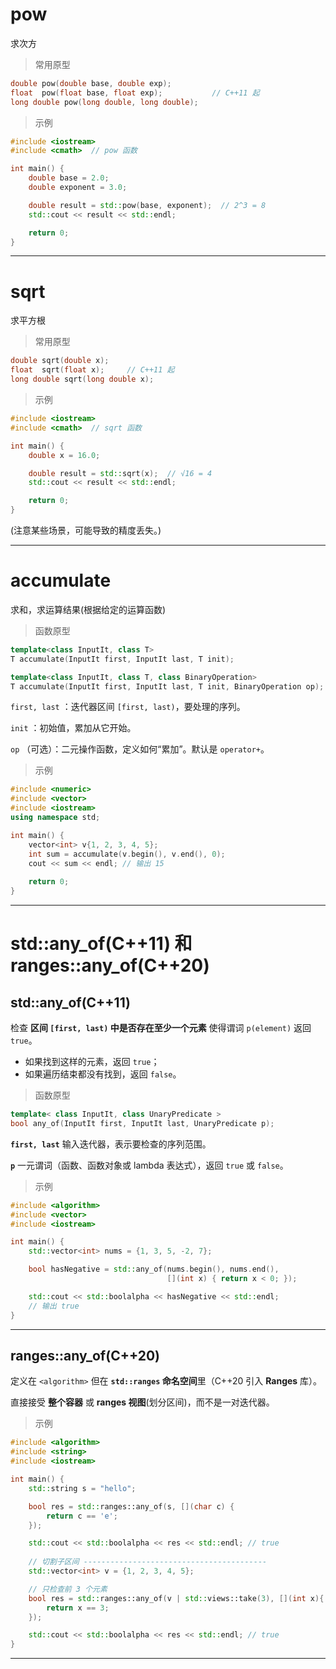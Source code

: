 #

# pow

求次方

> 常用原型

```c++
double pow(double base, double exp);
float  pow(float base, float exp);           // C++11 起
long double pow(long double, long double);
```

> 示例

```c++
#include <iostream>
#include <cmath>  // pow 函数

int main() {
    double base = 2.0;
    double exponent = 3.0;

    double result = std::pow(base, exponent);  // 2^3 = 8
    std::cout << result << std::endl;

    return 0;
}

```

---

# sqrt

求平方根

> 常用原型

```c++
double sqrt(double x);
float  sqrt(float x);     // C++11 起
long double sqrt(long double x);
```

> 示例

```c++
#include <iostream>
#include <cmath>  // sqrt 函数

int main() {
    double x = 16.0;

    double result = std::sqrt(x);  // √16 = 4
    std::cout << result << std::endl;

    return 0;
}
```

(注意某些场景，可能导致的精度丢失。)

---

# accumulate

求和，求运算结果(根据给定的运算函数)

> 函数原型

```c++
template<class InputIt, class T>
T accumulate(InputIt first, InputIt last, T init);

template<class InputIt, class T, class BinaryOperation>
T accumulate(InputIt first, InputIt last, T init, BinaryOperation op);
```

`first, last` ：迭代器区间 `[first, last)`，要处理的序列。

`init` ：初始值，累加从它开始。

`op` （可选）：二元操作函数，定义如何“累加”。默认是 `operator+`。

> 示例

```c++
#include <numeric>
#include <vector>
#include <iostream>
using namespace std;

int main() {
    vector<int> v{1, 2, 3, 4, 5};
    int sum = accumulate(v.begin(), v.end(), 0);
    cout << sum << endl; // 输出 15
    
	return 0;
}
```

---

# std::any_of(C++11) 和 ranges::any_of(C++20) 

## std::any_of(C++11)

检查 **区间 `[first, last)` 中是否存在至少一个元素** 使得谓词 `p(element)` 返回 `true`。

- 如果找到这样的元素，返回 `true`；
- 如果遍历结束都没有找到，返回 `false`。

> 函数原型

```C++
template< class InputIt, class UnaryPredicate >
bool any_of(InputIt first, InputIt last, UnaryPredicate p);
```

**`first, last`**
 输入迭代器，表示要检查的序列范围。

**`p`**
 一元谓词（函数、函数对象或 lambda 表达式），返回 `true` 或 `false`。

> 示例

```C++
#include <algorithm>
#include <vector>
#include <iostream>

int main() {
    std::vector<int> nums = {1, 3, 5, -2, 7};

    bool hasNegative = std::any_of(nums.begin(), nums.end(),
                                   [](int x) { return x < 0; });

    std::cout << std::boolalpha << hasNegative << std::endl; 
    // 输出 true
}
```

---

## ranges::any_of(C++20) 

定义在 `<algorithm>` 但在 **`std::ranges` 命名空间**里（C++20 引入 **Ranges** 库）。

直接接受 **整个容器** 或 **ranges 视图**(划分区间)，而不是一对迭代器。

> 示例

```C++
#include <algorithm>
#include <string>
#include <iostream>

int main() {
    std::string s = "hello";

    bool res = std::ranges::any_of(s, [](char c) {
        return c == 'e';
    });

    std::cout << std::boolalpha << res << std::endl; // true
    
    // 切割子区间 -----------------------------------------
    std::vector<int> v = {1, 2, 3, 4, 5};

    // 只检查前 3 个元素
    bool res = std::ranges::any_of(v | std::views::take(3), [](int x){
        return x == 3;
    });

    std::cout << std::boolalpha << res << std::endl; // true
}
```

---

